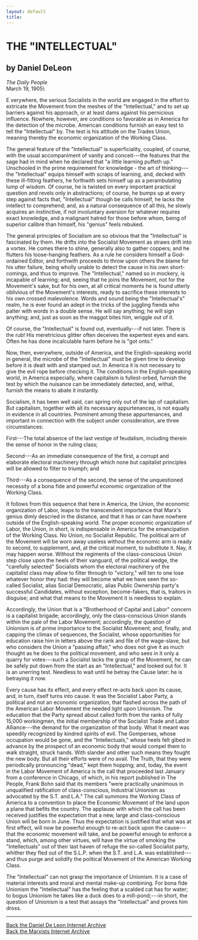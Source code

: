 ```yaml
---
layout: default
title: 
---
```

# THE "INTELLECTUAL"

## by Daniel DeLeon

*The Daily People*\
March 19, 1905\

E verywhere, the serious Socialists in the world are engaged in the
effort to extricate the Movement from the meshes of the "Intellectual,"
and to set up barriers against his approach, or at least dams against
his pernicious influence. Nowhere, however, are conditions so favorable
as in America for the detection of the microbe. American conditions
furnish an easy test to tell the "Intellectual" by. The test is his
attitude on the Trades Union, meaning thereby the economic organization
of the Working Class.

The general feature of the "Intellectual" is superficiality, coupled, of
course, with the usual accompaniment of vanity and conceit---the
features that the sage had in mind when he declared that "a little
learning puffeth up." Unschooled in the prime requirement for
knowledge - the art of thinking---the "Intellectual" equips himself with
scraps of learning, and, decked with these ill-fitting feathers, he
forthwith sets himself up as a perambulating lump of wisdom. Of course,
he is twisted on every important practical question and revels only in
abstractions; of course, he bumps up at every step against facts that,
"Intellectual" though be calls himself, he lacks the intellect to
comprehend; and, as a natural consequence of all this, he slowly
acquires an instinctive, if not involuntary aversion for whatever
requires exact knowledge, and a malignant hatred for those before whom,
being of superior calibre than himself, his "genius" feels rebuked.

The general principles of Socialism are so obvious that the
"Intellectual" is fascinated by them. He drifts into the Socialist
Movement as straws drift into a vortex. He comes there to shine,
generally also to gather coppers; and he flutters his loose-hanging
feathers. As a rule he considers himself a God-ordained Editor, and
forthwith proceeds to throw upon others the blame for his utter failure,
being wholly unable to detect the cause in his own short-comings, and
thus to improve. The "Intellectual," named so in mockery, is incapable
of learning; and, seeing that he joins the Movement, not for the
Movement's sake, but for his own, at all critical moments he is found
utterly oblivious of the Movement's interests, ready to sacrifice these
interests to his own crossed malevolence. Words and sound being the
"Intellectual's" realm, he is ever found an adept in the tricks of the
juggling fiends who palter with words in a double sense. He will say
anything; he will sign anything; and, just as soon as the maggot bites
him, wriggle out of it.

Of course, the "Intellectual" is found out, eventually---if not later.
There is the rub! His meretricious glitter often deceives the expertest
eyes and ears. Often he has done incalculable harm before he is "got
onto."

Now, then, everywhere, outside of America, and the English-speaking
world in general, the microbe of the "Intellectual" must be given time
to develop before it is dealt with and stamped out. In America it is not
necessary to give the evil rope before checking it. The conditions in
the English-speaking world, in America especially, where capitalism is
fullest-orbed, furnish the test by which the nuisance can be immediately
detected, and, withal, furnish the means to abate it instantly.

Socialism, it has been well said, can spring only out of the lap of
capitalism. But capitalism, together with all its necessary
appurtenances, is not equally in evidence in all countries. Prominent
among these appurtenances, and important in connection with the subject
under consideration, are three circumstances:

First---The total absence of the last vestige of feudalism, including
therein the sense of honor in the ruling class;

Second---As an immediate consequence of the first, a corrupt and
elaborate electoral machinery through which none but capitalist
principles will be allowed to filter to triumph; and

Third---As a consequence of the second, the sense of the unquestioned
necessity of a bona fide and powerful economic organization of the
Working Class.

It follows from this sequence that here in America, the Union, the
economic organization of Labor, leaps to the transcendent importance
that Marx's genius dimly descried in the distance, and that it has or
can have nowhere outside of the English-speaking world. The proper
economic organization of Labor, the Union, in short, is indispensable in
America for the emancipation of the Working Class. No Union, no
Socialist Republic. The political arm of the Movement will be worn away
useless without the economic arm is ready to second, to supplement, and,
at the critical moment, to substitute it. Nay, it may happen worse.
Without the regiments of the class-conscious Union step close upon the
heels of their vanguard, of the political wedge, the "carefully
selected" Socialists whom the electoral machinery of the capitalist
class may allow to filter through to "victory," will ten to one lose
whatever honor they had: they will become what we have seen the
so-called Socialist, alias Social Democratic, alias Public Ownership
party's successful Candidates, without exception, become-fakers, that
is, traitors in disguise; and what that means to the Movement it is
needless to explain.

Accordingly, the Union that is a "Brotherhood of Capital and Labor\"
concern is a capitalist brigade; accordingly, only the class-conscious
Union stands within the pale of the Labor Movement; accordingly, the
question of Unionism is of prime importance to the Socialist Movement;
and, finally, and capping the climax of sequences, the Socialist, whose
opportunities for education raise him in letters above the rank and file
of the wage-slave, but who considers the Union a "passing affair,\" who
does not give it as much thought as he does to the political movement,
and who sees in it only a quarry for votes---such a Socialist lacks the
grasp of the Movement, he can be safely put down from the start as an
"Intellectual," and looked out for. It is an unerring test. Needless to
wait until he betray the Cause later: he is betraying it now.

Every cause has its effect, and every effect re-acts back upon its
cause, and, in turn, itself turns into cause. It was the Socialist Labor
Party, a political and not an economic organization, that flashed across
the path of the American Labor Movement the needed light upon Unionism.
The education that the Party spread about called forth from the ranks of
fully 15,000 workingmen, the initial membership of the Socialist Trade
and Labor Alliance---the demand for the organization of that body. What
it meant was speedily recognized by kindred spirits of evil. The
Gomperses, whose occupation would be gone, and the "Intellectuals,"
whose heels felt gibed in advance by the prospect of an economic body
that would compel them to walk straight, struck hands. With slander and
other such means they fought the new body. But all their efforts were of
no avail. The Truth, that they were periodically pronouncing "dead,"
kept them hopping; and, today, the event in the Labor Movement of
America is the call that proceeded last January from a conference in
Chicago, of which, in his report published in The People, Frank Bohn
said that its members "were practically unanimous in unqualified
ratification of class-conscious, Industrial Unionism as advocated by the
S.T. and L.A." The call summons the Working Class of America to a
convention to place the Economic Movement of the land upon a plane that
befits the country. The applause with which the call has been received
justifies the expectation that a new, large and class-conscious Union
will be born in June. Thus the expectation is justified that what was at
first effect, will now be powerful enough to re-act back upon the
cause---that the economic movement will take, and be powerful enough to
enforce a stand, which, among other virtues, will have the virtue of
smoking the "Intellectuals" out of their last haven of refuge the
so-called Socialist party, whither they fled out of the S.L.P. when the
S.T. and L.A. was established---and thus purge and solidify the
political Movement of the American Working Class.

The "Intellectual" can not grasp the importance of Unionism. It is a
case of material interests and moral and mental make-up combining. For
bona fide Unionism the "Intellectual" has the feeling that a scalded cat
has for water; to bogus Unionism he takes like a duck does to a
mill-pond;---in short, the question of Unionism is a test that assays
the "Intellectual" and proves him dross.

------------------------------------------------------------------------

[Back the Daniel De Leon Internet Archive](../../index.htm)\
[Back the Marxists Internet Archive](../../../index.htm)
